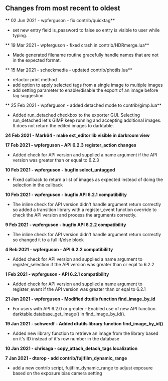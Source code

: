 ## Changes from most recent to oldest

** 02 Jun 2021 - wpferguson - fix contrib/quicktag**
* set new entry field is_password to false so entry
is visible to user while typing.

** 19 Mar 2021 - wpferguson - fixed crash in contrib/HDRmerge.lua**
* Made generated filename routine gracefully handle names that
are not in the expected format.

** 15 Mar 2021 - scheckmedia - updated contrib/photils.lua**
* refactor print method
* add option to apply selected tags from a single image to multiple images
* add setting parameter to enable/disable the export of an image before tag suggestion

** 25 Feb 2021 - wpferguson - added detached mode to contrib/gimp.lua**

* Added run_detached checkbox to the exporter GUI.  Selecting run_detached
let's GIMP keep running and accepting additional images.  It does not return
the edited images to darktable.

**24 Feb 2021 - Mark64 - make ext_editor lib visible in darkroom view**

**17 Feb 2021 - wpferguson - API 6.2.3 register_action changes**

* Added check for API version and supplied a name argument if the 
API version was greater than or equal to 6.2.3 

**10 Feb 2021 - wpferguson - bugfix select_untagged**

* Fixed callback to return a list of images as expected instead of
doing the selection in the callback

**10 Feb 2021 - wpferguson - bugfix API 6.2.1 compatibility**

* The inline check for API version didn't handle argument return
correctly so added a transition library with a register_event function
override to check the API version and process the arguments correctly.

**9 Feb 2021 - wpferguson - bugfix API 6.2.2 compatibility**

* The inline check for API version didn't handle argument return
correctly so changed it to a full if/else block 

**4 Reb 2021 - wpferguson - API 6.2.2 compatibililty**

* Added check for API version and supplied a name argument to register_selection
if the API version was greater than or eqal to 6.2.2 

**1 Feb 2021 - wpferguson - API 6.2.1 compatibility**

* Added check for API version and supplied a name argument to register_event
if the API version was greater than or eqal to 6.2.1 

**21 Jan 2021 - wpferguson - Modified dtutils function find_image_by_id**

* For users with API 6.2.0 or greater - Enabled use of new API function
darktable.database_get_image() in find_image_by_id().

**19 Jan 2021 - schwerdf - Added dtutils library function find_image_by_id()**

* Added new library function to retrieve an image from the library based on it's ID instead
of it's row number in the database 

**10 Jan 2021 - chrisaga - copy_attach_detach_tags localization**

**7 Jan 2021 - dtorop - add contrib/fujifilm_dynamic_range**

* add a new contrib script, fujifilm_dynamic_range to adjust exposure
based on the exposure bias camera setting
